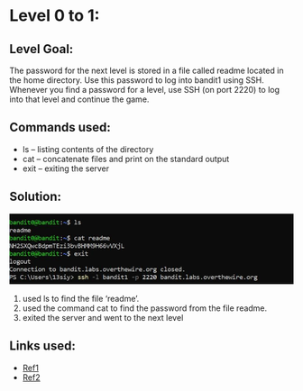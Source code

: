 # Level 0 to 1:
## Level Goal:
The password for the next level is stored in a file called readme located in the home directory. Use this password to log into bandit1 using SSH. Whenever you find a password for a level, use SSH (on port 2220) to log into that level and continue the game.

## Commands used:
- ls – listing contents of the directory
- cat – concatenate files and print on the standard output
- exit – exiting the server

## Solution:
![](././images/0.jpg)
1. used ls to find the file ‘readme’.
2. used the command cat to find the password from the file readme.
3. exited the server and went to the next level

## Links used:
- [Ref1](https://man7.org/linux/man-pages/man1/ls.1.html)
- [Ref2](https://man7.org/linux/man-pages/man1/cat.1.html)
